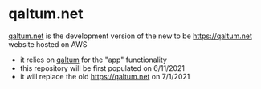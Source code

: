 # qaltum.net

[qaltum.net](https://qaltum.github.io/qaltum.net/) is the development version of the new to be https://qaltum.net website hosted on AWS

- it relies on [qaltum](https://github.com/qaltum/qaltum) for the "app" functionality
- this repository will be first populated on 6/11/2021
- it will replace the old https://qaltum.net on 7/1/2021
